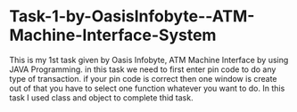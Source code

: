 # Task-1-by-OasisInfobyte--ATM-Machine-Interface-System
This is my 1st  task given by Oasis Infobyte, ATM Machine Interface by using JAVA Programming. in this task we need to first enter pin code to do any type of transaction. if your pin code is correct then one window is create out of that you have to select one function whatever you want to do. In this task I used class and object to complete thid task.
